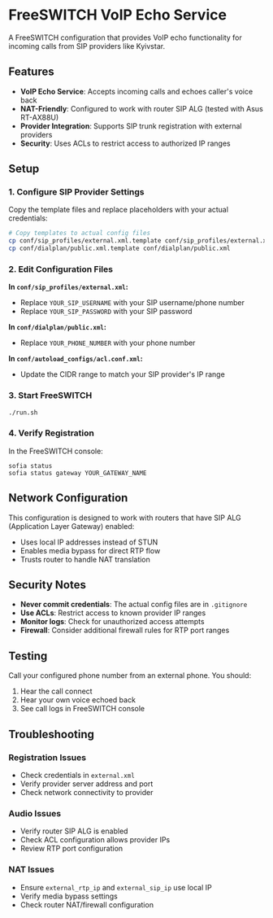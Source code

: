 # FreeSWITCH VoIP Echo Service

A FreeSWITCH configuration that provides VoIP echo functionality for incoming calls from SIP providers like Kyivstar.

## Features

- **VoIP Echo Service**: Accepts incoming calls and echoes caller's voice back
- **NAT-Friendly**: Configured to work with router SIP ALG (tested with Asus RT-AX88U)
- **Provider Integration**: Supports SIP trunk registration with external providers
- **Security**: Uses ACLs to restrict access to authorized IP ranges

## Setup

### 1. Configure SIP Provider Settings

Copy the template files and replace placeholders with your actual credentials:

```bash
# Copy templates to actual config files
cp conf/sip_profiles/external.xml.template conf/sip_profiles/external.xml
cp conf/dialplan/public.xml.template conf/dialplan/public.xml
```

### 2. Edit Configuration Files

**In `conf/sip_profiles/external.xml`:**
- Replace `YOUR_SIP_USERNAME` with your SIP username/phone number
- Replace `YOUR_SIP_PASSWORD` with your SIP password

**In `conf/dialplan/public.xml`:**
- Replace `YOUR_PHONE_NUMBER` with your phone number

**In `conf/autoload_configs/acl.conf.xml`:**
- Update the CIDR range to match your SIP provider's IP range

### 3. Start FreeSWITCH

```bash
./run.sh
```

### 4. Verify Registration

In the FreeSWITCH console:
```
sofia status
sofia status gateway YOUR_GATEWAY_NAME
```

## Network Configuration

This configuration is designed to work with routers that have SIP ALG (Application Layer Gateway) enabled:

- Uses local IP addresses instead of STUN
- Enables media bypass for direct RTP flow
- Trusts router to handle NAT translation

## Security Notes

- **Never commit credentials**: The actual config files are in `.gitignore`
- **Use ACLs**: Restrict access to known provider IP ranges
- **Monitor logs**: Check for unauthorized access attempts
- **Firewall**: Consider additional firewall rules for RTP port ranges

## Testing

Call your configured phone number from an external phone. You should:
1. Hear the call connect
2. Hear your own voice echoed back
3. See call logs in FreeSWITCH console

## Troubleshooting

### Registration Issues
- Check credentials in `external.xml`
- Verify provider server address and port
- Check network connectivity to provider

### Audio Issues  
- Verify router SIP ALG is enabled
- Check ACL configuration allows provider IPs
- Review RTP port configuration

### NAT Issues
- Ensure `external_rtp_ip` and `external_sip_ip` use local IP
- Verify media bypass settings
- Check router NAT/firewall configuration